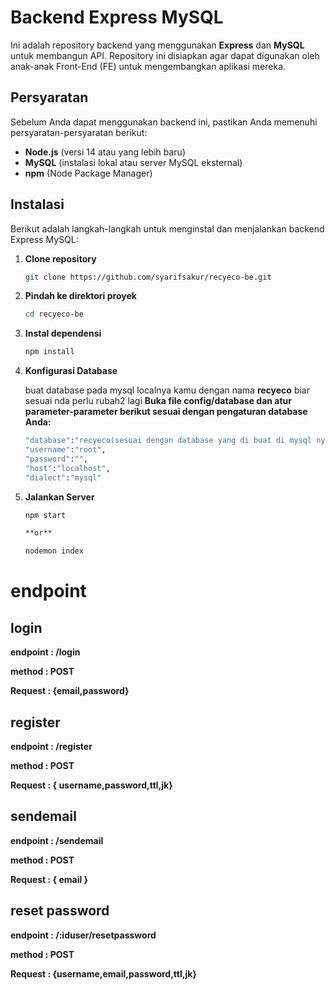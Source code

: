 # Backend Express MySQL

Ini adalah repository backend yang menggunakan **Express** dan **MySQL** untuk membangun API. Repository ini disiapkan agar dapat digunakan oleh anak-anak Front-End (FE) untuk mengembangkan aplikasi mereka.

## Persyaratan

Sebelum Anda dapat menggunakan backend ini, pastikan Anda memenuhi persyaratan-persyaratan berikut:

- **Node.js** (versi 14 atau yang lebih baru)
- **MySQL** (instalasi lokal atau server MySQL eksternal)
- **npm** (Node Package Manager)

## Instalasi

Berikut adalah langkah-langkah untuk menginstal dan menjalankan backend Express MySQL:

1. **Clone repository**

   ```bash
   git clone https://github.com/syarifsakur/recyeco-be.git

2. **Pindah ke direktori proyek**

    ```bash
    cd recyeco-be

3. **Instal dependensi**

    ```bash
    npm install

4. **Konfigurasi Database**

    buat database pada mysql localnya kamu dengan nama **recyeco** biar sesuai nda perlu rubah2 lagi
    **Buka file config/database dan atur parameter-parameter berikut sesuai dengan pengaturan database Anda:**

    ```bash
    "database":"recyeco(sesuai dengan database yang di buat di mysql nya kamu)",
    "username":"root",
    "password":"",
    "host":"localhost",
    "dialect":"mysql"

5. **Jalankan Server**

    ```bash
    npm start

    **or**

    nodemon index

# endpoint
## login
   **endpoint : /login**
   
   **method : POST**

   **Request :    {email,password}**

## register
   **endpoint : /register**

   **method : POST**

   **Request :    { username,password,ttl,jk}**

## sendemail
   **endpoint : /sendemail**

   **method : POST**

   **Request :     { email }**

## reset password
    
   **endpoint : /:iduser/resetpassword**

   **method : POST**

   **Request :    {username,email,password,ttl,jk}**
